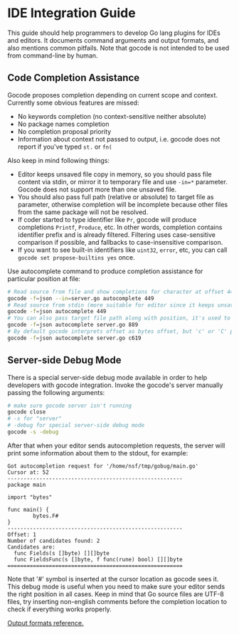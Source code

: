 
# IDE Integration Guide #

This guide should help programmers to develop Go lang plugins for IDEs and editors. It documents command arguments and output formats, and also mentions common pitfails. Note that gocode is not intended to be used from command-line by human.

## Code Completion Assistance ##

Gocode proposes completion depending on current scope and context. Currently some obvious features are missed:
* No keywords completion (no context-sensitive neither absolute)
* No package names completion
* No completion proposal priority
* Information about context not passed to output, i.e. gocode does not report if you've typed `st.` or `fn(`

Also keep in mind following things:
* Editor keeps unsaved file copy in memory, so you should pass file content via stdin, or mirror it to temporary file and use `-in=*` parameter. Gocode does not support more than one unsaved file.
* You should also pass full path (relative or absolute) to target file as parameter, otherwise completion will be incomplete because other files from the same package will not be resolved.
* If coder started to type identifier like `Pr`, gocode will produce completions `Printf`, `Produce`, etc. In other words, completion contains identifier prefix and is already filtered. Filtering uses case-sensitive comparison if possible, and fallbacks to case-insensitive comparison.
* If you want to see built-in identifiers like `uint32`, `error`, etc, you can call `gocode set propose-builtins yes` once.

Use autocomplete command to produce completion assistance for particular position at file:
```bash
# Read source from file and show completions for character at offset 449 from beginning
gocode -f=json --in=server.go autocomplete 449
# Read source from stdin (more suitable for editor since it keeps unsaved file copy in memory)
gocode -f=json autocomplete 449
# You can also pass target file path along with position, it's used to find other files from the same package
gocode -f=json autocomplete server.go 889
# By default gocode interprets offset as bytes offset, but 'c' or 'C' prefix means that offset is unicode code points offset
gocode -f=json autocomplete server.go c619
```

## Server-side Debug Mode ##

There is a special server-side debug mode available in order to help developers with gocode integration. Invoke the gocode's server manually passing the following arguments:
```bash
# make sure gocode server isn't running
gocode close
# -s for "server"
# -debug for special server-side debug mode
gocode -s -debug
```

After that when your editor sends autocompletion requests, the server will print some information about them to the stdout, for example:
```
Got autocompletion request for '/home/nsf/tmp/gobug/main.go'
Cursor at: 52
-------------------------------------------------------
package main

import "bytes"

func main() {
        bytes.F#
}
-------------------------------------------------------
Offset: 1
Number of candidates found: 2
Candidates are:
  func Fields(s []byte) [][]byte
  func FieldsFunc(s []byte, f func(rune) bool) [][]byte
=======================================================
```

Note that '#' symbol is inserted at the cursor location as gocode sees it. This debug mode is useful when you need to make sure your editor sends the right position in all cases. Keep in mind that Go source files are UTF-8 files, try inserting non-english comments before the completion location to check if everything works properly.

[Output formats reference.](autocomplete_formats.md)
